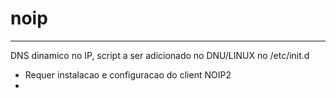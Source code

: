 # noip

----
DNS dinamico no IP, script a ser adicionado no DNU/LINUX no /etc/init.d

- Requer instalacao e configuracao do client NOIP2
- 

